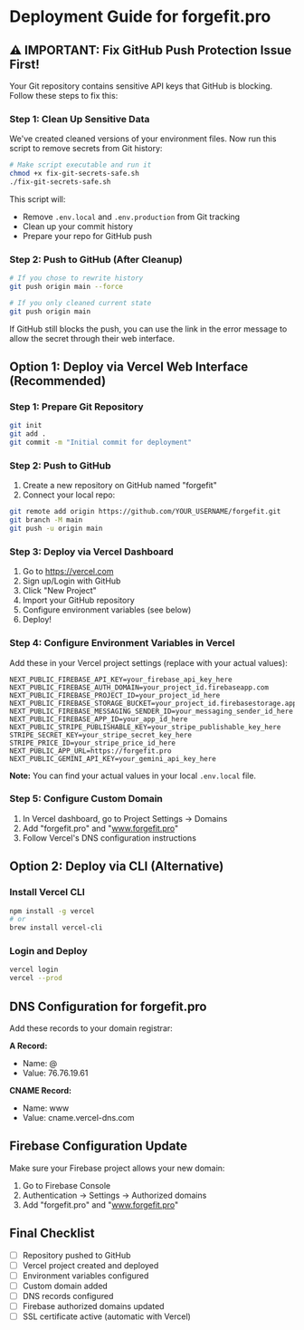 # Deployment Guide for forgefit.pro

## ⚠️ IMPORTANT: Fix GitHub Push Protection Issue First!

Your Git repository contains sensitive API keys that GitHub is blocking. Follow these steps to fix this:

### Step 1: Clean Up Sensitive Data

We've created cleaned versions of your environment files. Now run this script to remove secrets from Git history:

```bash
# Make script executable and run it
chmod +x fix-git-secrets-safe.sh
./fix-git-secrets-safe.sh
```

This script will:
- Remove `.env.local` and `.env.production` from Git tracking
- Clean up your commit history 
- Prepare your repo for GitHub push

### Step 2: Push to GitHub (After Cleanup)

```bash
# If you chose to rewrite history
git push origin main --force

# If you only cleaned current state  
git push origin main
```

If GitHub still blocks the push, you can use the link in the error message to allow the secret through their web interface.

## Option 1: Deploy via Vercel Web Interface (Recommended)

### Step 1: Prepare Git Repository
```bash
git init
git add .
git commit -m "Initial commit for deployment"
```

### Step 2: Push to GitHub
1. Create a new repository on GitHub named "forgefit"
2. Connect your local repo:
```bash
git remote add origin https://github.com/YOUR_USERNAME/forgefit.git
git branch -M main
git push -u origin main
```

### Step 3: Deploy via Vercel Dashboard
1. Go to https://vercel.com
2. Sign up/Login with GitHub
3. Click "New Project"
4. Import your GitHub repository
5. Configure environment variables (see below)
6. Deploy!

### Step 4: Configure Environment Variables in Vercel
Add these in your Vercel project settings (replace with your actual values):

```
NEXT_PUBLIC_FIREBASE_API_KEY=your_firebase_api_key_here
NEXT_PUBLIC_FIREBASE_AUTH_DOMAIN=your_project_id.firebaseapp.com
NEXT_PUBLIC_FIREBASE_PROJECT_ID=your_project_id_here
NEXT_PUBLIC_FIREBASE_STORAGE_BUCKET=your_project_id.firebasestorage.app
NEXT_PUBLIC_FIREBASE_MESSAGING_SENDER_ID=your_messaging_sender_id_here
NEXT_PUBLIC_FIREBASE_APP_ID=your_app_id_here
NEXT_PUBLIC_STRIPE_PUBLISHABLE_KEY=your_stripe_publishable_key_here
STRIPE_SECRET_KEY=your_stripe_secret_key_here
STRIPE_PRICE_ID=your_stripe_price_id_here
NEXT_PUBLIC_APP_URL=https://forgefit.pro
NEXT_PUBLIC_GEMINI_API_KEY=your_gemini_api_key_here
```

**Note:** You can find your actual values in your local `.env.local` file.

### Step 5: Configure Custom Domain
1. In Vercel dashboard, go to Project Settings → Domains
2. Add "forgefit.pro" and "www.forgefit.pro"
3. Follow Vercel's DNS configuration instructions

## Option 2: Deploy via CLI (Alternative)

### Install Vercel CLI
```bash
npm install -g vercel
# or
brew install vercel-cli
```

### Login and Deploy
```bash
vercel login
vercel --prod
```

## DNS Configuration for forgefit.pro

Add these records to your domain registrar:

**A Record:**
- Name: @
- Value: 76.76.19.61

**CNAME Record:**
- Name: www
- Value: cname.vercel-dns.com

## Firebase Configuration Update

Make sure your Firebase project allows your new domain:
1. Go to Firebase Console
2. Authentication → Settings → Authorized domains
3. Add "forgefit.pro" and "www.forgefit.pro"

## Final Checklist
- [ ] Repository pushed to GitHub
- [ ] Vercel project created and deployed
- [ ] Environment variables configured
- [ ] Custom domain added
- [ ] DNS records configured
- [ ] Firebase authorized domains updated
- [ ] SSL certificate active (automatic with Vercel)
